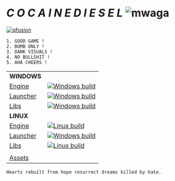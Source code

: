 # ___C O C A I N E D I E S E L___ ![mwaga](https://cdn.discordapp.com/emojis/456007735197171712.png)

[![qfusion](https://i.imgur.com/XGsXu5w.png)](https://github.com/qfusion)

    1. GOOD GAME !
    2. BOMB ONLY !
    3. DANK VISUALS !
    4. NO BULLSHIT !
    5. AHA CHEERS !
| | |
| --- | --- |
| **WINDOWS** |  |
| [Engine](https://github.com/mikejsavage/forksow)  | [![Windows build](https://ci.appveyor.com/api/projects/status/gm4uucsa58bpgx57?svg=true)](https://ci.appveyor.com/project/mikejsavage/forksow) |
| [Launcher](https://github.com/mikejsavage/forksow-launcher) | [![Windows build](https://ci.appveyor.com/api/projects/status/0xprq9d61lojw3yn?svg=true)](https://ci.appveyor.com/project/mikejsavage/forksow-launcher) |
| [Libs](https://github.com/mikejsavage/forksow-libs) | [![Windows build](https://ci.appveyor.com/api/projects/status/09ds7hu7mkhan9lk?svg=true)](https://ci.appveyor.com/project/mikejsavage/forksow-libs) |
| **LINUX** |  |
| [Engine](https://github.com/mikejsavage/forksow)  | [![Linux build](https://ci.appveyor.com/api/projects/status/5w58n5uk3dfekm1m?svg=true)](https://ci.appveyor.com/project/mikejsavage/forksow-g1fxg) |
| [Launcher](https://github.com/mikejsavage/forksow-launcher) | [![Windows build](https://ci.appveyor.com/api/projects/status/0xprq9d61lojw3yn?svg=true)](https://ci.appveyor.com/project/mikejsavage/forksow-launcher) |
| [Libs](https://github.com/mikejsavage/forksow-libs) | [![Linux build](https://ci.appveyor.com/api/projects/status/3f2klr95870lfxhg?svg=true)](https://ci.appveyor.com/project/mikejsavage/forksow-libs-1j5tj) |
| | |
| [Assets](https://github.com/mikejsavage/forksow-assets) |  |
`Hearts rebuilt from hope resurrect dreams killed by hate.`
